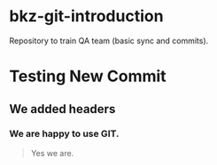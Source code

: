 # bkz-git-introduction
Repository to train QA team (basic sync and commits).

# Testing New Commit

## We added headers

### We are happy to use GIT.

> Yes we are.